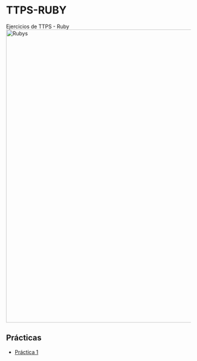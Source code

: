 # TTPS-RUBY

Ejercicios de TTPS - Ruby
<img src="https://github.com/user-attachments/assets/db72c078-9f92-4053-8241-537946a2adaa" alt="Rubys" width="800" height="auto"/>



## Prácticas

- [Práctica 1](https://github.com/LauraCuenca/TTPS-Ruby/tree/main/Practica%201)
